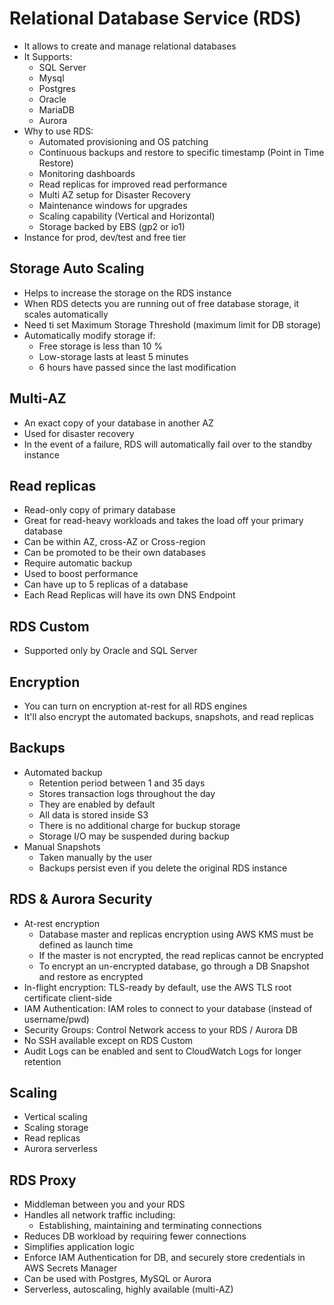 # Relational Database Service (RDS)

- It allows to create and manage relational databases
- It Supports:
  - SQL Server
  - Mysql
  - Postgres
  - Oracle
  - MariaDB
  - Aurora
- Why to use RDS:
  - Automated provisioning and OS patching
  - Continuous backups and restore to specific timestamp (Point in Time Restore)
  - Monitoring dashboards
  - Read replicas for improved read performance
  - Multi AZ setup for Disaster Recovery
  - Maintenance windows for upgrades
  - Scaling capability (Vertical and Horizontal)
  - Storage backed by EBS (gp2 or io1)
- Instance for prod, dev/test and free tier

## Storage Auto Scaling

- Helps to increase the storage on the RDS instance
- When RDS detects you are running out of free database storage, it scales automatically
- Need ti set Maximum Storage Threshold (maximum limit for DB storage)
- Automatically modify storage if:
  - Free storage is less than 10 %
  - Low-storage lasts at least 5 minutes
  - 6 hours have passed since the last modification

## Multi-AZ

- An exact copy of your  database in another AZ
- Used for disaster recovery
- In the event of a failure, RDS will automatically fail over to the standby instance

## Read replicas

- Read-only copy of primary database
- Great for read-heavy workloads and takes the load off your primary database
- Can be within AZ, cross-AZ or Cross-region
- Can be promoted to be their own databases
- Require automatic backup
- Used to boost performance
- Can have up to 5 replicas of a database
- Each Read Replicas will have its own DNS Endpoint

## RDS Custom

- Supported only by Oracle and SQL Server

## Encryption

- You can turn on encryption at-rest for all RDS engines
- It'll also encrypt the automated backups, snapshots, and read replicas

## Backups

- Automated backup
  - Retention period between 1 and 35 days
  - Stores transaction logs throughout the day
  - They are enabled by default
  - All data is stored inside S3
  - There is no additional charge for buckup storage
  - Storage I/O may be suspended during backup
- Manual Snapshots
  - Taken manually by the user
  - Backups persist even if you delete the original RDS instance

## RDS & Aurora Security

- At-rest encryption
  - Database master and replicas encryption using AWS KMS must be defined as launch time
  - If the master is not encrypted, the read replicas cannot be encrypted
  - To encrypt an un-encrypted database, go through a DB Snapshot and restore as encrypted
- In-flight encryption: TLS-ready by default, use the AWS TLS root certificate client-side
- IAM Authentication: IAM roles to connect to your database (instead of username/pwd)
- Security Groups: Control Network access to your RDS / Aurora DB
- No SSH available except on RDS Custom
- Audit Logs can be enabled and sent to CloudWatch Logs for longer retention

## Scaling

- Vertical scaling
- Scaling storage
- Read replicas
- Aurora serverless

## RDS Proxy

- Middleman between you and your RDS
- Handles all network traffic including:
  - Establishing, maintaining and terminating connections
- Reduces DB workload by requiring fewer connections
- Simplifies application logic
- Enforce IAM Authentication for DB, and securely store credentials in AWS Secrets Manager
- Can be used with Postgres, MySQL or Aurora
- Serverless, autoscaling, highly available (multi-AZ)
